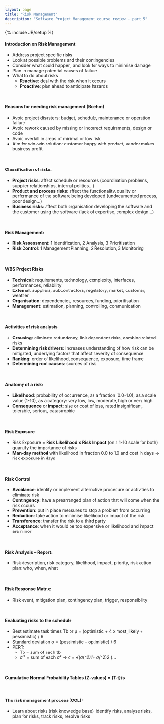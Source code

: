 ```yaml
---
layout: page
title: "Risk Management"
description: "Software Project Management course review - part 5"
---
```

{% include JB/setup %}

#### Introduction on Risk Management
* Address project specific risks
* Look at possible problems and their contingencies
* Consider what could happen, and look for ways to minimise damage
* Plan to manage potential causes of failure
* What to do about risks
	- **Reactive**: deal with the risk when it occurs
	- **Proactive**: plan ahead to anticipate hazards

<br/>

#### Reasons for needing risk management (Boehm)
* Avoid project disasters: budget, schedule, maintenance or operation failure
* Avoid rework caused by missing or incorrect requirements, design or code
* Avoid overkill in areas of minimal or low risk
* Aim for win-win solution: customer happy with product, vendor makes business profit

<br/>

#### Classification of risks:
* **Project risks**: affect schedule or resources (coordination problems, supplier relationships, internal politics…)
* **Product and process risks**: affect the functionality, quality or performance of the 
software being developed (undocumented process, poor design…)
* **Business risks**: affect both organisation developing the software and the customer using the software (lack of expertise, complex design…)

<br/>

#### Risk Management:
* **Risk Assessment**: 1 Identification, 2 Analysis, 3 Prioritisation
* **Risk Control**: 1 Management Planning, 2 Resolution, 3 Monitoring

<br/>

#### WBS Project Risks
* **Technical**: requirements, technology, complexity, interfaces, performances, reliability
* **External**: suppliers, subcontractors, regulatory, market, customer, weather
* **Organisation**: dependencies, resources, funding, prioritisation
* **Management**: estimation, planning, controlling, communication

<br/>

#### Activities of risk analysis
* **Grouping**: eliminate redundancy, link dependent risks, combine related risks
* **Determining risk drivers**: increases understanding of how risk can be mitigated, underlying factors that affect severity of consequence
* **Ranking**: order of likelihood, consequence, exposure, time frame
* **Determining root causes**: sources of risk

<br/>

#### Anatomy of a risk:
* **Likelihood**: probability of occurrence, as a fraction (0.0-1.0), as a scale value (1-10), 
as a category: very low, low, moderate, high or very high
* **Consequence** or **impact**: size or cost of loss, rated insignificant, tolerable, serious, 
catastrophic

<br/>

#### Risk Exposure 
* Risk Exposure = **Risk Likelihood x Risk Impact** (on a 1-10 scale for both) quantify the 
importance of risks
* **Man-day method** with likelihood in fraction 0.0 to 1.0 and cost in days -> risk exposure in days

<br/>

#### Risk Control
* **Avoidance**: identify or implement alternative procedure or activities to eliminate risk
* **Contingency**: have a prearranged plan of action that will come when the risk occurs
* **Prevention**: put in place measures to stop a problem from occurring
* **Reduction**: take action to minimise likelihood or impact of the risk
* **Transference**: transfer the risk to a third party
* **Acceptance**: when it would be too expensive or likelihood and impact are minor

<br/>

#### Risk Analysis – Report: 
* Risk description, risk category, likelihood, impact, priority, risk action plan:  who, when, what

<br/>

#### Risk Response Matrix: 
* Risk event, mitigation plan, contingency plan, trigger, responsibility

<br/>

#### Evaluating risks to the schedule
* Best estimate task times Tb or μ = (optimistic + 4 x most_likely + pessimistic) / 6
* Standard deviation σ = (pessimistic – optimistic) / 6
* PERT: 
	- Tb = sum of each tb
	- σ ² =  sum of each σ² -> σ = √(σ(_^2)1+ σ(_^2)2 )… 

<br/>

#### Cumulative Normal Probability Tables (Z-values) = (T-t)/s

<br/>

#### The risk management process (CCL): 
* Learn about risks (risk knowledge base), identify risks, analyse risks, plan for risks, track risks, resolve risks
